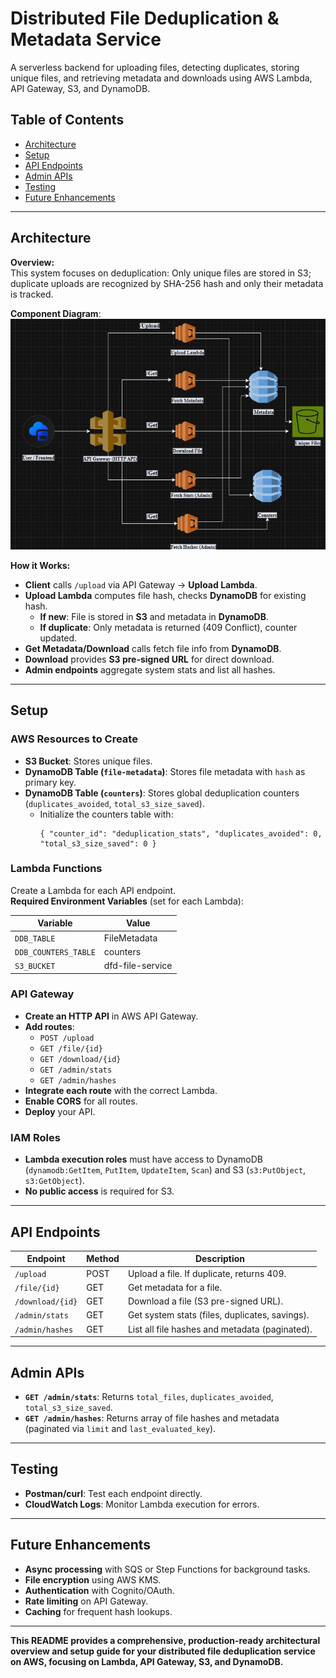 # Distributed File Deduplication & Metadata Service

A serverless backend for uploading files, detecting duplicates, storing unique files, and retrieving metadata and downloads using AWS Lambda, API Gateway, S3, and DynamoDB.

## Table of Contents

- [Architecture](#architecture)
- [Setup](#setup)
- [API Endpoints](#api-endpoints)
- [Admin APIs](#admin-apis)
- [Testing](#testing)
- [Future Enhancements](#future-enhancements)

---

## Architecture

**Overview:**  
This system focuses on deduplication: Only unique files are stored in S3; duplicate uploads are recognized by SHA-256 hash and only their metadata is tracked.

**Component Diagram**:
![Architecture Diagram](/images/aws-deduplication-architecture.jpg)


**How it Works:**
- **Client** calls `/upload` via API Gateway → **Upload Lambda**.
- **Upload Lambda** computes file hash, checks **DynamoDB** for existing hash.
  - **If new**: File is stored in **S3** and metadata in **DynamoDB**.
  - **If duplicate**: Only metadata is returned (409 Conflict), counter updated.
- **Get Metadata/Download** calls fetch file info from **DynamoDB**.
- **Download** provides **S3 pre-signed URL** for direct download.
- **Admin endpoints** aggregate system stats and list all hashes.

---

## Setup

### AWS Resources to Create

- **S3 Bucket**: Stores unique files.
- **DynamoDB Table (`file-metadata`)**: Stores file metadata with `hash` as primary key.
- **DynamoDB Table (`counters`)**: Stores global deduplication counters (`duplicates_avoided`, `total_s3_size_saved`).
  - Initialize the counters table with:
    ```
    { "counter_id": "deduplication_stats", "duplicates_avoided": 0, "total_s3_size_saved": 0 }
    ```

### Lambda Functions

Create a Lambda for each API endpoint.  
**Required Environment Variables** (set for each Lambda):

| Variable           |  Value                |
|--------------------|-----------------------------|
| `DDB_TABLE`        | FileMetadata              |
| `DDB_COUNTERS_TABLE`| counters                    |
| `S3_BUCKET`        | dfd-file-service        |

### API Gateway

- **Create an HTTP API** in AWS API Gateway.
- **Add routes**:
  - `POST /upload`
  - `GET /file/{id}`
  - `GET /download/{id}`
  - `GET /admin/stats`
  - `GET /admin/hashes`
- **Integrate each route** with the correct Lambda.
- **Enable CORS** for all routes.
- **Deploy** your API.

### IAM Roles

- **Lambda execution roles** must have access to DynamoDB (`dynamodb:GetItem`, `PutItem`, `UpdateItem`, `Scan`) and S3 (`s3:PutObject`, `s3:GetObject`).
- **No public access** is required for S3.

---

## API Endpoints

| Endpoint           | Method | Description                                    |
|--------------------|--------|------------------------------------------------|
| `/upload`          | POST   | Upload a file. If duplicate, returns 409.      |
| `/file/{id}`       | GET    | Get metadata for a file.                       |
| `/download/{id}`   | GET    | Download a file (S3 pre-signed URL).           |
| `/admin/stats`     | GET    | Get system stats (files, duplicates, savings).  |
| `/admin/hashes`    | GET    | List all file hashes and metadata (paginated).  |

---

## Admin APIs

- **`GET /admin/stats`**: Returns `total_files`, `duplicates_avoided`, `total_s3_size_saved`.
- **`GET /admin/hashes`**: Returns array of file hashes and metadata (paginated via `limit` and `last_evaluated_key`).

---

## Testing

- **Postman/curl**: Test each endpoint directly.
- **CloudWatch Logs**: Monitor Lambda execution for errors.

---


## Future Enhancements

- **Async processing** with SQS or Step Functions for background tasks.
- **File encryption** using AWS KMS.
- **Authentication** with Cognito/OAuth.
- **Rate limiting** on API Gateway.
- **Caching** for frequent hash lookups.

---

**This README provides a comprehensive, production-ready architectural overview and setup guide for your distributed file deduplication service on AWS, focusing on Lambda, API Gateway, S3, and DynamoDB.**
```

